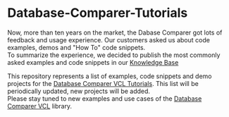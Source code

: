 # Database-Comparer-Tutorials

Now, more than ten years on the market, the Dabase Comparer got lots of feedback and usage experience. Our customers asked us about code examples, demos and "How To" code snippets.   
To summarize the experience, we decided to publish the most commonly asked examples and code snippets in our [Knowledge Base](https://www.clevercomponents.com/portal/KB/c1/all-articles.aspx)

This repository represents a list of examples, code snippets and demo projects for the [Database Comparer VCL Tutorials](https://www.clevercomponents.com/portal/kb/c11/database-comparer-vcl.aspx). This list will be periodically updated, new projects will be added.   
Please stay tuned to new examples and use cases of the [Database Comparer VCL](https://www.clevercomponents.com/products/dbcvcl/) library.
